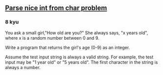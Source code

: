 <h2><a href=https://www.codewars.com/kata/557cd6882bfa3c8a9f0000c1/train/csharp target="_blank">Parse nice int from char problem</a></h2><h3>8 kyu</h3><p>You ask a small girl,"How old are you?" She always says, "x years old", where x is a random number between 0 and 9.</p><p>Write a program that returns the girl's age (0-9) as an integer.</p><p>Assume the test input string is always a valid string. For example, the test input may be "1 year old" or "5 years old". The first character in the string is always a number.</p>